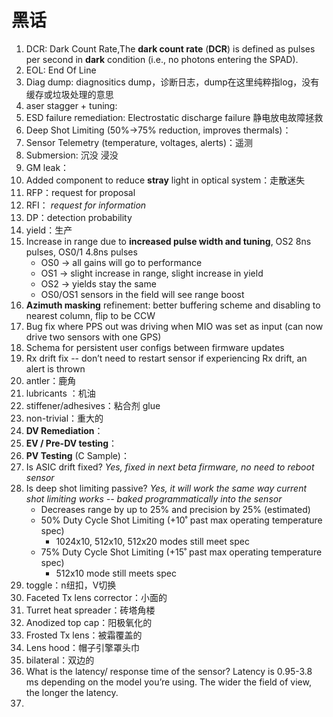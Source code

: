 # 黑话

1. DCR: Dark Count Rate,The **dark count rate** (**DCR**) is defined as pulses per second in **dark** condition (i.e., no photons entering the SPAD). 
2. EOL:  End Of Line
3. Diag dump: diagnositics dump，诊断日志，dump在这里纯粹指log，没有缓存或垃圾处理的意思
4. aser stagger + tuning:
5. ESD failure remediation: Electrostatic discharge failure 静电放电故障拯救
6. Deep Shot Limiting (50%->75% reduction, improves thermals)：
7. Sensor Telemetry (temperature, voltages, alerts)：遥测
8. Submersion: 沉没 浸没
9. GM leak：
10. Added component to reduce **stray** light in optical system：走散迷失
11. RFP：request for proposal
12. RFI： *request for information*
13. DP：detection probability
14. yield：生产
15. Increase in range due to **increased pulse width and tuning**, OS2 8ns pulses, OS0/1 4.8ns pulses
    - OS0 -> all gains will go to performance
    - OS1 -> slight increase in range, slight increase in yield
    - OS2 -> yields stay the same
    - OS0/OS1 sensors in the field will see range boost
16. **Azimuth masking** refinement: better buffering scheme and disabling to nearest column, flip to be CCW 
17. Bug fix where PPS out was driving when MIO was set as input (can now drive two sensors with one GPS)
18. Schema for persistent user configs between firmware updates
19. Rx drift fix -- don’t need to restart sensor if experiencing Rx drift, an alert is thrown 
20. antler：鹿角
21. lubricants ：机油
22. stiffener/adhesives：粘合剂 glue
23. non-trivial：重大的
24. **DV Remediation**：
25. **EV / Pre-DV testing**：
26. **PV Testing** (C Sample)：
27. Is ASIC drift fixed? *Yes, fixed in next beta firmware, no need to reboot sensor*
28. Is deep shot limiting passive? *Yes, it will work the same way current shot limiting works -- baked programmatically into the sensor*
    - Decreases range by up to 25% and precision by 25% (estimated)
    - 50% Duty Cycle Shot Limiting (+10˚ past max operating temperature spec)
      - 1024x10, 512x10, 512x20 modes still meet spec
    - 75% Duty Cycle Shot Limiting (+15˚ past max operating temperature spec)
      - 512x10 mode still meets spec
29. toggle：n纽扣，V切换
30. Faceted Tx lens corrector：小面的
31. Turret heat spreader：砖塔角楼
32. Anodized top cap：阳极氧化的
33. Frosted Tx lens：被霜覆盖的
34. Lens hood：帽子引擎罩头巾
35. bilateral：双边的
36. What is the latency/ response time of the sensor?
    Latency is 0.95-3.8 ms depending on the model you’re using. The wider the field of view, the longer the latency.
37. 


